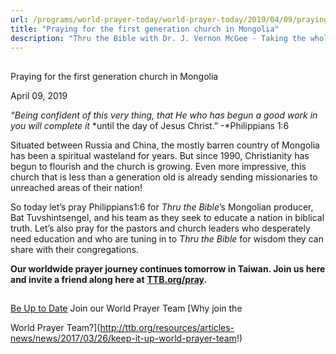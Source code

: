 ```yaml
---
url: /programs/world-prayer-today/world-prayer-today/2019/04/09/praying-for-the-first-generation-church-in-mongolia
title: "Praying for the first generation church in Mongolia"
description: "Thru the Bible with Dr. J. Vernon McGee - Taking the whole Word to the whole world"
---
```







## 
 Praying for the first generation church in Mongolia


April 09, 2019




*“Being confident of this very thing, that He who has begun a good work in you will complete* *it* *until the day of Jesus Christ.” -*Philippians 1:6


Situated between Russia and China, the mostly barren country of Mongolia has been a spiritual wasteland for years. But since 1990, Christianity has begun to flourish and the church is growing. Even more impressive, this church that is less than a generation old is already sending missionaries to unreached areas of their nation!


So today let’s pray Philippians1:6 for *Thru the Bible*’s Mongolian producer, Bat Tuvshintsengel, and his team as they seek to educate a nation in biblical truth. Let’s also pray for the pastors and church leaders who desperately need education and who are tuning in to *Thru the Bible* for wisdom they can share with their congregations. 


**Our worldwide prayer journey continues tomorrow in Taiwan. Join us here and invite a friend along here at** [**TTB.org/pray**](http://www.TTB.org/pray)**.**







## 




[Be Up to Date](http://feeds.feedburner.com/WorldPrayerToday "World Prayer Today RSS Feed")
Join our World Prayer Team
[Why join the  

World Prayer Team?](http://ttb.org/resources/articles-news/news/2017/03/26/keep-it-up-world-prayer-team!)




